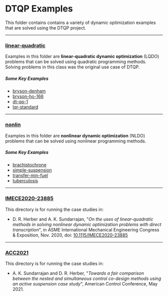 # DTQP Examples

This folder contains contains a variety of dynamic optimization examples that  are solved using the DTQP project.

---
### [linear-quadratic](linear-quadratic/)

Examples in this folder are **linear-quadratic dynamic optimization** (LQDO) problems that can be solved using quadratic programming methods.
Solving problems in this class was the original use case of DTQP.

##### Some Key Examples
- [bryson-denham](linear-quadratic/bryson-denham/)
- [bryson-ho-166](linear-quadratic/bryson-ho-166)
- [dt-qp-1](linear-quadratic/dt-qp-1)
- [lqr-standard](linear-quadratic/lqr-standard)

---
### [nonlin](nonlin/)

Examples in this folder are **nonlinear dynamic optimization** (NLDO) problems that can be solved using nonlinear programming methods.

##### Some Key Examples
- [brachistochrone](nonlin/brachistochrone/)
- [simple-suspension](nonlin/simple-suspension/)
- [transfer-min-fuel](nonlin/transfer-min-fuel/)
- [tuberculosis](nonlin/tuberculosis/)

---
### [IMECE2020-23885](IMECE2020-23885/)

This directory is for running the case studies in:
- D. R. Herber and A. K. Sundarrajan, "*On the uses of linear-quadratic methods in solving nonlinear dynamic optimization problems with direct transcription*", in ASME International Mechanical Engineering Congress & Exposition, Nov. 2020, doi: [10.1115/IMECE2020-23885](http://dx.doi.org/10.1115/IMECE2020-23885)

---
### [ACC2021](ACC2021/)

This directory is for running the case studies in:
- A. K. Sundarrajan and D. R. Herber, "*Towards a fair comparison between the nested and simultaneous control co-design methods using an active suspension case study*", American Control Conference, May 2021.
